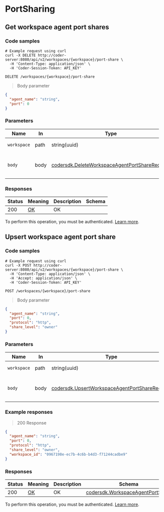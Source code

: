 # PortSharing

## Get workspace agent port shares

### Code samples

```shell
# Example request using curl
curl -X DELETE http://coder-server:8080/api/v2/workspaces/{workspace}/port-share \
  -H 'Content-Type: application/json' \
  -H 'Coder-Session-Token: API_KEY'
```

`DELETE /workspaces/{workspace}/port-share`

> Body parameter

```json
{
  "agent_name": "string",
  "port": 0
}
```

### Parameters

| Name        | In   | Type                                                                                                     | Required | Description                       |
| ----------- | ---- | -------------------------------------------------------------------------------------------------------- | -------- | --------------------------------- |
| `workspace` | path | string(uuid)                                                                                             | true     | Workspace ID                      |
| `body`      | body | [codersdk.DeleteWorkspaceAgentPortShareRequest](schemas.md#codersdkdeleteworkspaceagentportsharerequest) | true     | Delete port sharing level request |

### Responses

| Status | Meaning                                                 | Description | Schema |
| ------ | ------------------------------------------------------- | ----------- | ------ |
| 200    | [OK](https://tools.ietf.org/html/rfc7231#section-6.3.1) | OK          |        |

To perform this operation, you must be authenticated.
[Learn more](authentication.md).

## Upsert workspace agent port share

### Code samples

```shell
# Example request using curl
curl -X POST http://coder-server:8080/api/v2/workspaces/{workspace}/port-share \
  -H 'Content-Type: application/json' \
  -H 'Accept: application/json' \
  -H 'Coder-Session-Token: API_KEY'
```

`POST /workspaces/{workspace}/port-share`

> Body parameter

```json
{
  "agent_name": "string",
  "port": 0,
  "protocol": "http",
  "share_level": "owner"
}
```

### Parameters

| Name        | In   | Type                                                                                                     | Required | Description                       |
| ----------- | ---- | -------------------------------------------------------------------------------------------------------- | -------- | --------------------------------- |
| `workspace` | path | string(uuid)                                                                                             | true     | Workspace ID                      |
| `body`      | body | [codersdk.UpsertWorkspaceAgentPortShareRequest](schemas.md#codersdkupsertworkspaceagentportsharerequest) | true     | Upsert port sharing level request |

### Example responses

> 200 Response

```json
{
  "agent_name": "string",
  "port": 0,
  "protocol": "http",
  "share_level": "owner",
  "workspace_id": "0967198e-ec7b-4c6b-b4d3-f71244cadbe9"
}
```

### Responses

| Status | Meaning                                                 | Description | Schema                                                                         |
| ------ | ------------------------------------------------------- | ----------- | ------------------------------------------------------------------------------ |
| 200    | [OK](https://tools.ietf.org/html/rfc7231#section-6.3.1) | OK          | [codersdk.WorkspaceAgentPortShare](schemas.md#codersdkworkspaceagentportshare) |

To perform this operation, you must be authenticated.
[Learn more](authentication.md).
